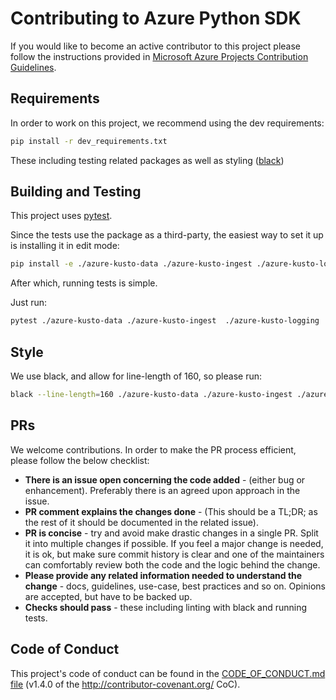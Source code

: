 # Contributing to Azure Python SDK

If you would like to become an active contributor to this project please
follow the instructions provided in [Microsoft Azure Projects Contribution Guidelines](https://azure.github.io/azure-sdk/python_documentation.html).

## Requirements

In order to work on this project, we recommend using the dev requirements:

```bash
pip install -r dev_requirements.txt
```

These including testing related packages as well as styling ([black](https://black.readthedocs.io/en/stable/))

## Building and Testing

This project uses [pytest](https://docs.pytest.org/en/latest/).


Since the tests use the package as a third-party, the easiest way to set it up is installing it in edit mode:

```bash
pip install -e ./azure-kusto-data ./azure-kusto-ingest ./azure-kusto-logging
```

After which, running tests is simple.

Just run:

```bash
pytest ./azure-kusto-data ./azure-kusto-ingest  ./azure-kusto-logging
```

## Style

We use black, and allow for line-length of 160, so please run:

```bash
black --line-length=160 ./azure-kusto-data ./azure-kusto-ingest ./azure-kusto-logging
```

## PRs
We welcome contributions. In order to make the PR process efficient, please follow the below checklist:

* **There is an issue open concerning the code added** - (either bug or enhancement).
    Preferably there is an agreed upon approach in the issue.
* **PR comment explains the changes done** - (This should be a TL;DR; as the rest of it should be documented in the related issue).
* **PR is concise** - try and avoid make drastic changes in a single PR. Split it into multiple changes if possible. If you feel a major change is needed, it is ok, but make sure commit history is clear and one of the maintainers can comfortably review both the code and the logic behind the change. 
* **Please provide any related information needed to understand the change** - docs, guidelines, use-case, best practices and so on. Opinions are accepted, but have to be backed up.
* **Checks should pass** - these including linting with black and running tests.

## Code of Conduct
This project's code of conduct can be found in the
[CODE_OF_CONDUCT.md file](https://github.com/Azure/azure-sdk-for-python/blob/master/CODE_OF_CONDUCT.md)
(v1.4.0 of the http://contributor-covenant.org/ CoC).
